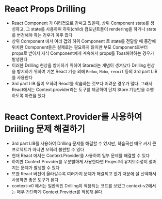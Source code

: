 # React Props Drilling

- React Component 가 여러겹으로 감싸고 있을때, 상위 Component state를
  생성하고, 그 state를 사용하여 하위(child) 컴포넌트들이 rendering을 하거나 state를
  변경해야 하는 경우가 아주 많다
- 상위 Component 에서 여러 겹의 하위 Component 로 state를 전달할 때
  중간에 위치한 Component들은 실제로는 필요하지 않지만 부모 Component로부터 props로 받아서
  자식 Component에게 계속해서 props를 Toss해야하는 경우가 발생한다
- 이러한 Drilling 현상을 방지하기 위하여 Store라는 개념이 생겨났다
  Drilling 현상을 방지하기 위하여 기본 React 기능 외에 `Redux`, `Mobx`, `recoil` 등의
  3rd part LIB를 사용한다
- 3rd part LIB 들이 오히려 React를 학습하는 것보다 어려운 경우가 많다. 그래서 React에서는
  Context.provider라는 도구를 제공하여 단지 Store 기능만을 수행하도록 마련을 했다

# React Context.Provider를 사용하여 Driiling 문제 해결하기

- 3rd part LIB를 사용하여 Drilling 문제를 해결할 수 있지만, 학습곡선 매우 커서 큰 프로젝트가
  아니면 오히려 불편할 수 있다
- 현재 React 에서는 Context.Provider를 사용하여 일부 문제를 해결할 수 있다
- 하지만 Context.Provider를 무분별하게 사용한다면 Project의 유지보수성이 떨어지는 문제가 발생할 수 있다
- 또한 React 버전이 올라갈수록 여러가지 문제가 해결되고 있기 때문에 잘 선택해서 사용하면 좋은 도구가 된다
- context-v0 에서는 일반적인 Drilling이 적용되는 코드를 보았고 context-v2에서는 매우 간단하게
  Context.Provider를 적용해 본다

